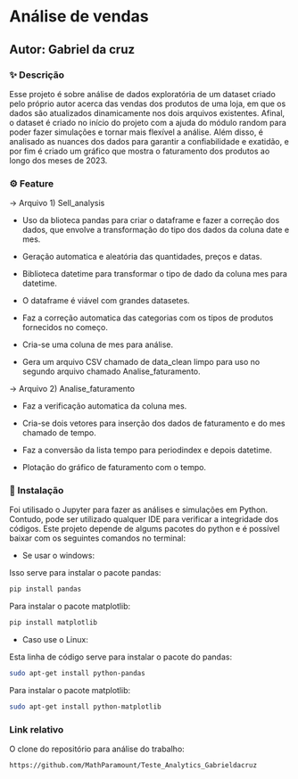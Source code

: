 # Análise de vendas

## Autor: Gabriel da cruz

### ✨ Descrição

Esse projeto é sobre análise de dados exploratória de um dataset criado pelo próprio autor acerca das vendas dos produtos de uma loja, em que os dados são atualizados dinamicamente nos dois arquivos existentes. Afinal, o dataset é criado no início do projeto com a ajuda do módulo random para poder fazer simulações e tornar mais flexível a análise. Além disso, é analisado as nuances dos dados para garantir a confiabilidade e exatidão, e por fim é criado um gráfico que mostra o faturamento dos produtos ao longo dos meses de 2023. 

### ⚙️ Feature

-> Arquivo 1) Sell_analysis

- Uso da blioteca pandas para criar o dataframe e fazer a correção dos dados, que envolve a transformação do tipo dos dados da coluna date e mes.

- Geração automatica e aleatória das quantidades, preços e datas.

- Biblioteca datetime para transformar o tipo de dado da coluna mes para datetime.

- O dataframe é viável com grandes datasetes.

- Faz a correção automatica das categorias com os tipos de produtos fornecidos no começo.

- Cria-se uma coluna de mes para análise.

- Gera um arquivo CSV chamado de data_clean limpo para uso no segundo arquivo chamado Analise_faturamento.


-> Arquivo 2) Analise_faturamento

- Faz a verificação automatica da coluna mes.

- Cria-se dois vetores para inserção dos dados de faturamento e do mes chamado de tempo.

- Faz a conversão da lista tempo para periodindex e depois datetime.

- Plotação do gráfico de faturamento com o tempo.

### 🔧 Instalação

Foi utilisado o Jupyter para fazer as análises e simulações em Python. Contudo, pode ser utilizado qualquer IDE para verificar a integridade dos códigos. Este projeto depende de algums pacotes do python e é possível baixar com os seguintes comandos no terminal:

- Se usar o windows:

Isso serve para instalar o pacote pandas:
```bash
pip install pandas
```

Para instalar o pacote matplotlib:
```bash
pip install matplotlib
```

- Caso use o Linux:

Esta linha de código serve para instalar o pacote do pandas: 
```bash
sudo apt-get install python-pandas
```

Para instalar o pacote matplotlib:
```bash
sudo apt-get install python-matplotlib
```

### Link relativo 

O clone do repositório para análise do trabalho:
```bash
https://github.com/MathParamount/Teste_Analytics_Gabrieldacruz
```
